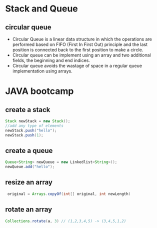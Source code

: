 # Stack and Queue

## circular queue
* Circular Queue is a linear data structure in which the operations are performed based on FIFO (First In First Out) principle and the last position is connected back to the first position to make a circle.
* Circular queue can be implement using an array and two additional fields, the beginning and end indices.
* Circular queue avoids the wastage of space in a regular queue implementation using arrays.

# JAVA bootcamp
## create a stack
```java
Stack newStack = new Stack();
//add any type of elements
newStack.push("hello");
newStack.push(1);
```

## create a queue
```java
Queue<String> newQueue = new Linkedlist<String>();
newQueue.add("hello");
```

## resize an array
```JAVA
 original = Arrays.copyOf(int[] original, int newLength)
 ```
## rotate an array
```JAVA
Collections.rotate(a, 3) // (1,2,3,4,5) -> (3,4,5,1,2)
```
